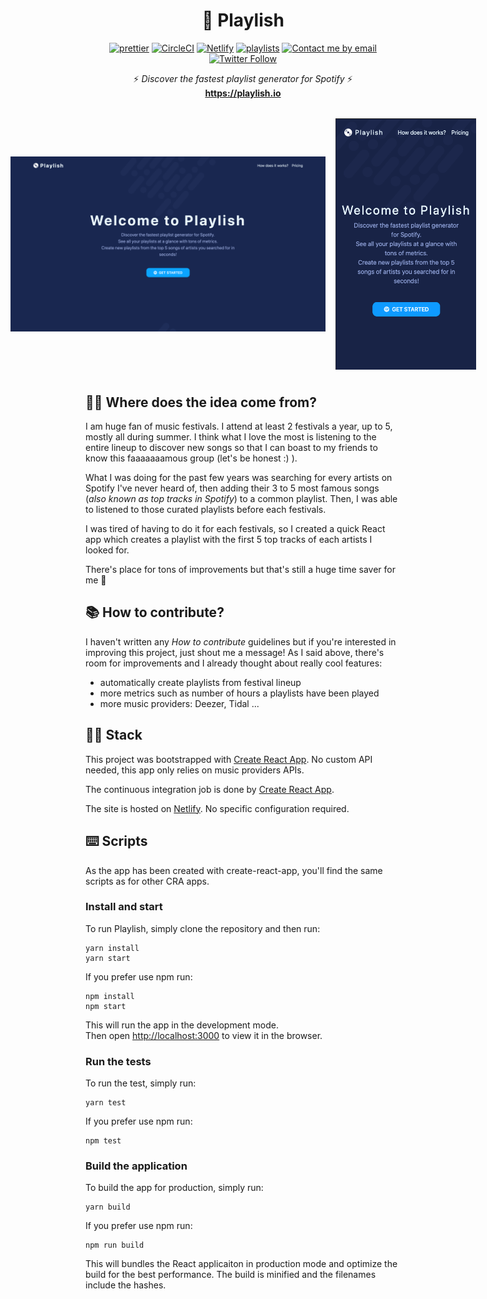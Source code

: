 <h1 align="center">🎹 Playlish</h1>

<p align="center">
  <a href="https://github.com/prettier/prettier"><img alt="prettier" src="https://img.shields.io/badge/code_style-prettier-ff69b4.svg?style=flat-square"></a>
  <a href="https://circleci.com/gh/litil/playlish/tree/master"><img alt="CircleCI" src="https://img.shields.io/circleci/build/gh/litil/playlish"></a>
  <a href="https://app.netlify.com/sites/playlish/deploys"><img alt="Netlify" src="https://img.shields.io/netlify/8ce59c7d-b269-4d04-9459-9bd8c727a7ab"></a>
  <a href="https://github.com/litil/playlish"><img alt="playlists" src="https://img.shields.io/badge/created%20playlists-100%2B-success"></a>
  <a href="mailto:guillaume.p.lambert@gmail.com"><img alt="Contact me by email" src="https://img.shields.io/badge/contact%20me-by%20email-informational"></a>
  <a href="https://twitter.com/shipasap"><img alt="Twitter Follow" src="https://img.shields.io/twitter/follow/shipasap?label=Follow&style=social"></a>
</p>

<p align="center">
  ⚡️ <i>Discover the fastest playlist generator for Spotify</i> ⚡️
  <br>
  <a href="https://playlish.io"><b>https://playlish.io</b></a>
</p>

<div align="center" style="display: flex; flex-direction: row; justify-content: center; align-items:center; text-align:center; margin-bottom:40px; margin-top:32px; width:100%;">
  <img src="./homepage.png" width="720" style="margin-right: 16px;"/>
  <img src="./homepage_mobile.png" width="225"/>
</div>

## 🤷‍♂️ Where does the idea come from?

I am huge fan of music festivals. I attend at least 2 festivals a year, up to 5, mostly all during summer. I think what I love the most is listening to the entire lineup to discover new songs so that I can boast to my friends to know this faaaaaaamous group (let's be honest :) ).

What I was doing for the past few years was searching for every artists on Spotify I've never heard of, then adding their 3 to 5 most famous songs (_also known as top tracks in Spotify_) to a common playlist. Then, I was able to listened to those curated playlists before each festivals.

I was tired of having to do it for each festivals, so I created a quick React app which creates a playlist with the first 5 top tracks of each artists I looked for.

There's place for tons of improvements but that's still a huge time saver for me 💪

## 📚 How to contribute?

I haven't written any _How to contribute_ guidelines but if you're interested in improving this project, just shout me a message! As I said above, there's room for improvements and I already thought about really cool features:

- automatically create playlists from festival lineup
- more metrics such as number of hours a playlists have been played
- more music providers: Deezer, Tidal ...

## 👨‍💻 Stack

This project was bootstrapped with [Create React App](https://github.com/facebook/create-react-app). No custom API needed, this app only relies on music providers APIs.

The continuous integration job is done by [Create React App](https://circleci.com/gh/litil/playlish/tree/master).

The site is hosted on [Netlify](https://app.netlify.com/sites/playlish/deploys). No specific configuration required.

## ⌨️ Scripts

As the app has been created with create-react-app, you'll find the same scripts as for other CRA apps.

### Install and start

To run Playlish, simply clone the repository and then run:

```
yarn install
yarn start
```

If you prefer use npm run:

```
npm install
npm start
```

This will run the app in the development mode.<br>
Then open [http://localhost:3000](http://localhost:3000) to view it in the browser.

### Run the tests

To run the test, simply run:

```
yarn test
```

If you prefer use npm run:

```
npm test
```

### Build the application

To build the app for production, simply run:

```
yarn build
```

If you prefer use npm run:

```
npm run build
```

This will bundles the React applicaiton in production mode and optimize the build for the best performance.
The build is minified and the filenames include the hashes.<br>
